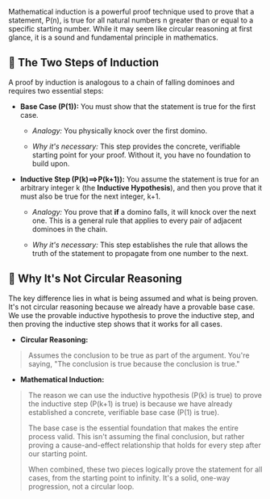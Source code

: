 Mathematical induction is a powerful proof technique used to prove that a statement, P(n), is true for all natural numbers n greater than or equal to a specific starting number. While it may seem like circular reasoning at first glance, it is a sound and fundamental principle in mathematics.

## 📝 The Two Steps of Induction

A proof by induction is analogous to a chain of falling dominoes and requires two essential steps:

- **Base Case (**P(1)**):** You must show that the statement is true for the first case.
    
    - _Analogy:_ You physically knock over the first domino.
        
    - _Why it's necessary:_ This step provides the concrete, verifiable starting point for your proof. Without it, you have no foundation to build upon.
        
- **Inductive Step (**P(k)⟹P(k+1)**):** You assume the statement is true for an arbitrary integer k (the **Inductive Hypothesis**), and then you prove that it must also be true for the next integer, k+1.
    
    - _Analogy:_ You prove that **if** a domino falls, it will knock over the next one. This is a general rule that applies to every pair of adjacent dominoes in the chain.
        
    - _Why it's necessary:_ This step establishes the rule that allows the truth of the statement to propagate from one number to the next.
        

## 🤔 Why It's Not Circular Reasoning

The key difference lies in what is being assumed and what is being proven. It's not circular reasoning because we already have a provable base case. We use the provable inductive hypothesis to prove the inductive step, and then proving the inductive step shows that it works for all cases.

- **Circular Reasoning:** 
> Assumes the conclusion to be true as part of the argument. You're saying, "The conclusion is true because the conclusion is true."

- **Mathematical Induction:** 
> The reason we can use the inductive hypothesis (P(k) is true) to prove the inductive step (P(k+1) is true) is because we have already established a concrete, verifiable base case (P(1) is true). 
> 
> The base case is the essential foundation that makes the entire process valid. This isn't assuming the final conclusion, but rather proving a cause-and-effect relationship that holds for every step after our starting point. 
> 
> When combined, these two pieces logically prove the statement for all cases, from the starting point to infinity. It's a solid, one-way progression, not a circular loop.